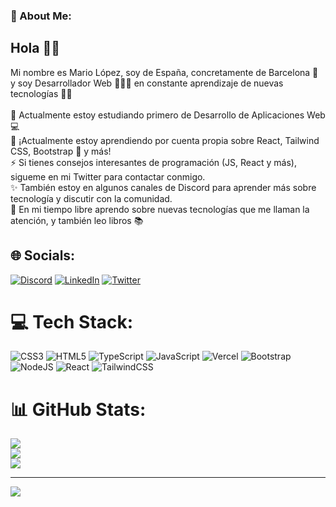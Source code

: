 ### 💫 About Me:
## Hola 👋🏻
Mi nombre es Mario López, soy de España, concretamente de Barcelona 🧡 y soy Desarrollador Web 👨🏻‍💻 en constante aprendizaje de nuevas tecnologías 💪🏻<br><br>🔭 Actualmente estoy estudiando primero de Desarrollo de Aplicaciones Web 💻<br>🌱 ¡Actualmente estoy aprendiendo por cuenta propia sobre React, Tailwind CSS, Bootstrap 💙 y más!<br>⚡ Si tienes consejos interesantes de programación (JS, React y más), sigueme en mi Twitter para contactar conmigo. <br>✨ También estoy en algunos canales de Discord para aprender más sobre tecnología y discutir con la comunidad.<br>💖 En mi tiempo libre aprendo sobre nuevas tecnologías que me llaman la atención, y también leo libros 📚


## 🌐 Socials:
[![Discord](https://img.shields.io/badge/Discord-%237289DA.svg?logo=discord&logoColor=white)](https://discord.gg/https://discord.gg/9DuJFAPbE3) [![LinkedIn](https://img.shields.io/badge/LinkedIn-%230077B5.svg?logo=linkedin&logoColor=white)](https://linkedin.com/in/https://www.linkedin.com/in/emariors/) [![Twitter](https://img.shields.io/badge/Twitter-%231DA1F2.svg?logo=Twitter&logoColor=white)](https://twitter.com/https://twitter.com/ariondevv) 

# 💻 Tech Stack:
![CSS3](https://img.shields.io/badge/css3-%231572B6.svg?style=for-the-badge&logo=css3&logoColor=white) ![HTML5](https://img.shields.io/badge/html5-%23E34F26.svg?style=for-the-badge&logo=html5&logoColor=white) ![TypeScript](https://img.shields.io/badge/typescript-%23007ACC.svg?style=for-the-badge&logo=typescript&logoColor=white) ![JavaScript](https://img.shields.io/badge/javascript-%23323330.svg?style=for-the-badge&logo=javascript&logoColor=%23F7DF1E) ![Vercel](https://img.shields.io/badge/vercel-%23000000.svg?style=for-the-badge&logo=vercel&logoColor=white) ![Bootstrap](https://img.shields.io/badge/bootstrap-%238511FA.svg?style=for-the-badge&logo=bootstrap&logoColor=white) ![NodeJS](https://img.shields.io/badge/node.js-6DA55F?style=for-the-badge&logo=node.js&logoColor=white) ![React](https://img.shields.io/badge/react-%2320232a.svg?style=for-the-badge&logo=react&logoColor=%2361DAFB) ![TailwindCSS](https://img.shields.io/badge/tailwindcss-%2338B2AC.svg?style=for-the-badge&logo=tailwind-css&logoColor=white)
# 📊 GitHub Stats:
![](https://github-readme-stats.vercel.app/api?username=ariondevv&theme=dark&hide_border=true&include_all_commits=true&count_private=false)<br/>
![](https://github-readme-streak-stats.herokuapp.com/?user=ariondevv&theme=dark&hide_border=true)<br/>
![](https://github-readme-stats.vercel.app/api/top-langs/?username=ariondevv&theme=dark&hide_border=true&include_all_commits=true&count_private=false&layout=compact)

---
[![](https://visitcount.itsvg.in/api?id=ariondevv&icon=8&color=0)](https://visitcount.itsvg.in)

<!-- Proudly created with GPRM ( https://gprm.itsvg.in ) -->
